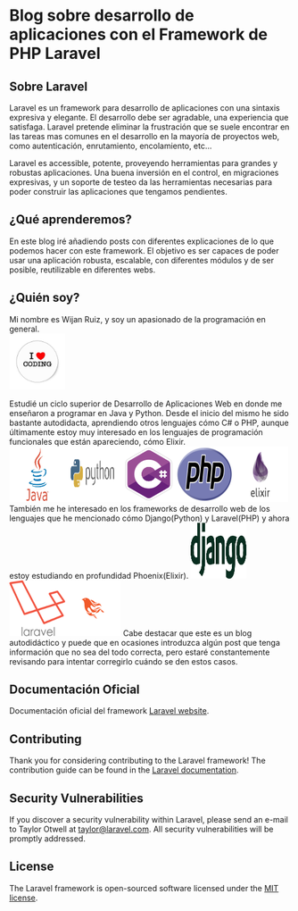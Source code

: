 # Blog sobre desarrollo de aplicaciones con el Framework de PHP Laravel

## Sobre Laravel
Laravel es un framework para desarrollo de aplicaciones con una sintaxis expresiva y elegante. El desarrollo debe ser agradable, una experiencia que satisfaga. Laravel pretende eliminar la frustración que se suele encontrar en las tareas mas comunes en el desarrollo en la mayoría de proyectos web, como autenticación, enrutamiento, encolamiento, etc...

Laravel es accessible, potente, proveyendo herramientas para grandes y robustas aplicaciones. Una buena inversión en el control, en migraciones expresivas, y un soporte de testeo da las herramientas necesarias para poder construir las aplicaciones que tengamos pendientes.


## ¿Qué aprenderemos?

En este blog iré añadiendo posts con diferentes explicaciones de lo que podemos hacer con este framework. El objetivo es ser capaces de poder usar una aplicación robusta, escalable, con diferentes módulos y de ser posible, reutilizable en diferentes webs.


## ¿Quién soy?


Mi nombre es Wijan Ruiz, y soy un apasionado de la programación en general.<br><img src="https://github.com/wijan/laravel/blob/master/public/images/lovecoding.jpg" alt="alt text" width="100" height="100"><br>  

Estudié un ciclo superior de Desarrollo de Aplicaciones Web en donde me enseñaron a programar en Java y Python. Desde el inicio del mismo he sido bastante autodidacta, aprendiendo otros lenguajes cómo C# o PHP, aunque últimamente estoy muy interesado en los lenguajes de programación funcionales que están apareciendo, cómo Elixir.<br>
<img src="https://github.com/wijan/laravel/blob/master/public/images/java.jpg" alt="alt text" width="100" height="100"><img src="https://github.com/wijan/laravel/blob/master/public/images/python.png" alt="alt text" width="100" height="100"><img src="https://github.com/wijan/laravel/blob/master/public/images/c%23.png" alt="alt text" width="100" height="100"><img src="https://github.com/wijan/laravel/blob/master/public/images/php.png" alt="alt text" width="100" height="100"><img src="https://github.com/wijan/laravel/blob/master/public/images/elixir.png" alt="alt text" width="100" height="100">
También me he interesado en los frameworks de desarrollo web de los lenguajes que he mencionado cómo Django(Python) y Laravel(PHP) y ahora estoy estudiando en profundidad Phoenix(Elixir).
<img src="https://github.com/wijan/laravel/blob/master/public/images/django.png" alt="alt text" width="100" height="100"><img src="https://github.com/wijan/laravel/blob/master/public/images/laravel.png" alt="alt text" width="100" height="100"><img src="https://github.com/wijan/laravel/blob/master/public/images/phoenix.png" alt="alt text" width="100" height="100">
Cabe destacar que este es un blog autodidáctico y puede que en ocasiones introduzca algún post que tenga información que no sea del todo correcta, pero estaré constantemente revisando para intentar corregirlo cuándo se den estos casos.

## Documentación Oficial

Documentación oficial del framework [Laravel website](http://laravel.com/docs).

## Contributing

Thank you for considering contributing to the Laravel framework! The contribution guide can be found in the [Laravel documentation](http://laravel.com/docs/contributions).

## Security Vulnerabilities

If you discover a security vulnerability within Laravel, please send an e-mail to Taylor Otwell at taylor@laravel.com. All security vulnerabilities will be promptly addressed.

## License

The Laravel framework is open-sourced software licensed under the [MIT license](http://opensource.org/licenses/MIT).
